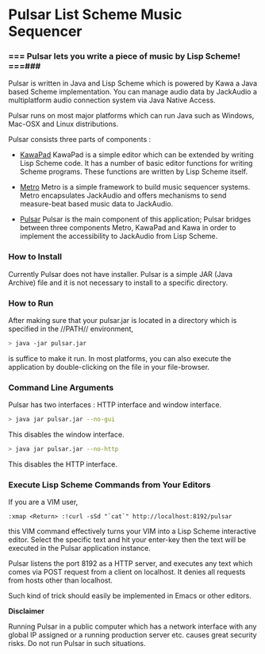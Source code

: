 
Pulsar List Scheme Music Sequencer
===================================


### === Pulsar lets you write a piece of music by Lisp Scheme! ===###

Pulsar is written in Java and Lisp Scheme which is powered by Kawa a Java based
Scheme implementation. You can manage audio data by JackAudio a multiplatform
audio connection system via Java Native Access.

Pulsar runs on most major platforms which can run Java such as Windows, Mac-OSX
and Linux distributions. 

Pulsar consists three parts of components :

- [KawaPad](./workspace/kawapad/readme.md )
  KawaPad is a simple editor which can be extended by writing Lisp Scheme code.
  It has a number of basic editor functions for writing Scheme programs. These
  functions are written by Lisp Scheme itself.

- [Metro](./workspace/metro/readme.md )
  Metro is a simple framework to build music sequencer systems. Metro
  encapsulates JackAudio and offers mechanisms to send measure-beat based music
  data to JackAudio.
  

- [Pulsar](./workspace/pulsar/readme.md )
  Pulsar is the main component of this application; Pulsar bridges between
  three components Metro, KawaPad and Kawa  in order to implement the
  accessibility to JackAudio from Lisp Scheme.

### How to Install ###

Currently Pulsar does not have installer. Pulsar is a simple JAR (Java Archive)
file and it is not necessary to install to a specific directory. 


### How to Run ###

After making sure that your pulsar.jar is located in a directory which is
specified in the //PATH// environment, 

```bash
> java -jar pulsar.jar
```
is suffice to make it run. In most platforms, you can also execute the application
by double-clicking on the file in your file-browser.


### Command Line Arguments ###

Pulsar has two interfaces : HTTP interface and window interface.

```bash
> java jar pulsar.jar --no-gui 
```
This disables the window interface.


```bash
> java jar pulsar.jar --no-http
```

This disables the HTTP interface.


### Execute Lisp Scheme Commands from Your Editors ###

If you are a VIM user, 

```VIM
:xmap <Return> :!curl -sSd "`cat`" http://localhost:8192/pulsar
```

this VIM command effectively turns your VIM into a Lisp Scheme interactive
editor. Select the specific text and hit your enter-key then the text will be
executed in the Pulsar application instance.

Pulsar listens the port 8192 as a HTTP server, and executes any text which
comes via POST request from a client on localhost. It denies all requests from
hosts other than localhost.

Such kind of trick should easily be implemented in Emacs or other editors.


**Disclaimer**

Running Pulsar in a public computer which has a network interface with any
global IP assigned or a running production server etc. causes great security
risks. Do not run Pulsar in such situations.










<!-- vim: set spell: -->

